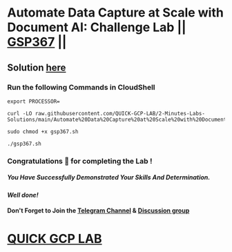 # Automate Data Capture at Scale with Document AI: Challenge Lab || [GSP367](https://www.cloudskillsboost.google/focuses/34185?parent=catalog) ||

## Solution [here](https://youtu.be/wIkQxId8I8s)

### Run the following Commands in CloudShell

```
export PROCESSOR=
```
```
curl -LO raw.githubusercontent.com/QUICK-GCP-LAB/2-Minutes-Labs-Solutions/main/Automate%20Data%20Capture%20at%20Scale%20with%20Document%20AI%20Challenge%20Lab/gsp367.sh

sudo chmod +x gsp367.sh

./gsp367.sh
```

### Congratulations 🎉 for completing the Lab !

##### *You Have Successfully Demonstrated Your Skills And Determination.*

#### *Well done!*

#### Don't Forget to Join the [Telegram Channel](https://t.me/quickgcplab) & [Discussion group](https://t.me/quickgcplabchats)

# [QUICK GCP LAB](https://www.youtube.com/@quickgcplab)
